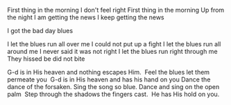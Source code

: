 
First thing in the morning
I don't feel right
First thing in the morning
Up from the night
I am getting the news 
I keep getting the news

I got the bad day blues

I let the blues run all over me
I could not put up a fight
I let the blues run all around me
I never said it was not right
I let the blues run right through me
They hissed be did not bite


G-d is in His heaven and nothing escapes Him. 
Feel the blues let them permeate you 
G-d is in His heaven and has his hand on you
Dance the dance of the forsaken.
Sing the song so blue.
Dance and sing on the open palm 
Step through the shadows the fingers cast. 
He has His hold on you.

